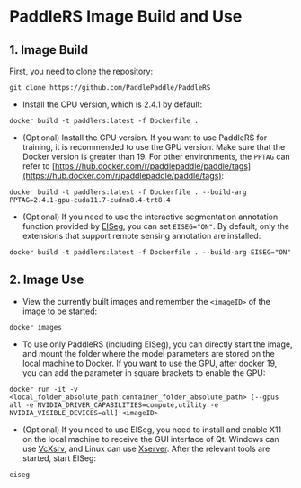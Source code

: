 # PaddleRS Image Build and Use

## 1. Image Build

First, you need to clone the repository:

```shell
git clone https://github.com/PaddlePaddle/PaddleRS
```

- Install the CPU version, which is 2.4.1 by default:

```shell
docker build -t paddlers:latest -f Dockerfile .
```

- (Optional) Install the GPU version. If you want to use PaddleRS for training, it is recommended to use the GPU version. Make sure that the Docker version is greater than 19. For other environments, the `PPTAG` can refer to [https://hub.docker.com/r/paddlepaddle/paddle/tags](https://hub.docker.com/r/paddlepaddle/paddle/tags):

```shell
docker build -t paddlers:latest -f Dockerfile . --build-arg PPTAG=2.4.1-gpu-cuda11.7-cudnn8.4-trt8.4
```

- (Optional) If you need to use the interactive segmentation annotation function provided by [EISeg](https://github.com/PaddlePaddle/PaddleSeg/tree/develop/EISeg), you can set `EISEG="ON"`. By default, only the extensions that support remote sensing annotation are installed:

```shell
docker build -t paddlers:latest -f Dockerfile . --build-arg EISEG="ON"
```

## 2. Image Use

- View the currently built images and remember the `<imageID>` of the image to be started:

```shell
docker images
```

- To use only PaddleRS (including EISeg), you can directly start the image, and mount the folder where the model parameters are stored on the local machine to Docker. If you want to use the GPU, after docker 19, you can add the parameter in square brackets to enable the GPU:

```shell
docker run -it -v <local_folder_absolute_path:container_folder_absolute_path> [--gpus all -e NVIDIA_DRIVER_CAPABILITIES=compute,utility -e NVIDIA_VISIBLE_DEVICES=all] <imageID>
```

- (Optional) If you need to use EISeg, you need to install and enable X11 on the local machine to receive the GUI interface of Qt. Windows can use [VcXsrv](https://sourceforge.net/projects/vcxsrv/), and Linux can use [Xserver](https://blog.csdn.net/a806689294/article/details/111462627). After the relevant tools are started, start EISeg:

```shell
eiseg
```
